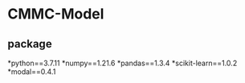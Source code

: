 # CMMC-Model
## package
*python==3.7.11
*numpy==1.21.6
*pandas==1.3.4
*scikit-learn==1.0.2
*modal==0.4.1
